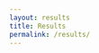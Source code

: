 ```yaml
---
layout: results
title: Results
permalink: /results/
---
```


<!--- This child document initializes the page in Jekyll. -->